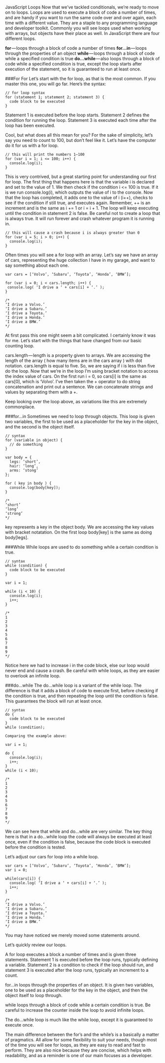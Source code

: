 JavaScript Loops Now that we’ve tackled conditionals, we’re ready to move on to loops. Loops are used to execute a block of code a number of times, and are handy if you want to run the same code over and over again, each time with a different value. They are a staple to any programming language and developer toolkit. Commonly you will see loops used when working with arrays, but objects have their place as well. In JavaScript there are four different loops.

**for** — loops through a block of code a number of times
**for…in** — loops through the properties of an object
**while** — loops through a block of code while a specified condition is true
**do…while** — also loops through a block of code while a specified condition is true, except the loop starts after execution of the statement, so it is guaranteed to run at least once.

###For
For Let’s start with the for loop, as that is the most common. If you master this one, you will go far. Here’s the syntax:

```
// for loop syntax
for (statement 1; statement 2; statement 3) {
  code block to be executed
}
```

Statement 1 is executed before the loop starts.
Statement 2 defines the condition for running the loop.
Statement 3 is executed each time after the loop has been executed.

Cool, but what does all this mean for you? For the sake of simplicity, let’s say you need to count to 100, but don’t feel like it. Let’s have the computer do it for us with a for loop.

```
// this will print the numbers 1–100
for (var i = 1; i <= 100; i++) {
  console.log(i);
}
```

This is very contrived, but a great starting point for understanding our first for loop. The first thing that happens here is that the variable i is declared and set to the value of 1. We then check if the condition i <= 100 is true. If it is we run console.log(i), which outputs the value of i to the console. Now that the loop has completed, it adds one to the value of i (i++), checks to see if the condition if still true, and executes again. Remember, ++ is an increment and is the same as i += 1 or i = i + 1. The loop will keep executing until the condition in statement 2 is false. Be careful not to create a loop that is always true. It will run forever and crash whatever program it is running in.

```
// this will cause a crash because i is always greater than 0
for (var i = 5; i > 0; i++) {
  console.log(i);
}
```

Often times you will see a for loop with an array. Let’s say we have an array of cars, representing the huge collection I have in my garage, and want to say something about each one.

```
var cars = [‘Volvo’, ‘Subaru’, ‘Toyota’, ‘Honda’, ‘BMW’];

for (var i = 0; i < cars.length; i++) {
 console.log( ‘I drive a ‘ + cars[i] + ‘.’ );
}

/*
‘I drive a Volvo.’
‘I drive a Subaru.’
‘I drive a Toyota.’
‘I drive a Honda.’
‘I drive a BMW.’
*/
```

At first pass this one might seem a bit complicated. I certainly know it was for me. Let’s start with the things that have changed from our basic counting loop.

cars.length — length is a property given to arrays. We are accessing the length of the array ( how many items are in the cars array ) with dot notation. cars.length is equal to five. So, we are saying if i is less than five do the loop. Now that we’re in the loop I’m using bracket notation to access the index value of cars. On the first run i = 0, so cars[i] is the same as cars[0], which is ‘Volvo’. I’ve then taken the + operator to do string concatenation and print out a sentence. We can concatenate strings and values by separating them with a +.

Keep looking over the loop above, as variations like this are extremely commonplace.



###for…in 
Sometimes we need to loop through objects. This loop is given two variables, the first to be used as a placeholder for the key in the object, and the second is the object itself.

```
// syntax
for (variable in object) {
  // do something
}

var body = {
  legs: ‘short’,
  hair: ‘long’,
  arms: ‘stong’
};

for ( key in body ) {
  console.log(body[key]);
}

/*
‘short’
‘long’
‘strong’
*/
```

key represents a key in the object body. We are accessing the key values with bracket notatation. On the first loop body[key] is the same as doing body[legs].


###While 
While loops are used to do something while a certain condition is true.
```
// syntax
while (condition) {
  code block to be executed
}

var i = 1;

while (i < 10) {
  console.log(i);
  i++;
}

/*
1
2
3
4
5
6
7
8
9
*/
```

Notice here we had to increase i in the code block, else our loop would never end and cause a crash. Be careful with while loops, as they are easier to overlook an infinite loop.

###do…while
 The do…while loop is a variant of the while loop. The difference is that it adds a block of code to execute first, before checking if the condition is true, and then repeating the loop until the condition is false. This guarantees the block will run at least once.

```
// syntax
do {
  code block to be executed
}
while (condition);

Comparing the example above:

var i = 1;

do {
  console.log(i);
  i++;
}
while (i < 10);

/*
1
2
3
4
5
6
7
8
9
*/
```

We can see here that while and do…while are very similar. The key thing here is that in a do…while loop the code will always be executed at least once, even if the condition is false, because the code block is executed before the condition is tested.

Let’s adjust our cars for loop into a while loop.

```
var cars = [‘Volvo’, ‘Subaru’, ‘Toyota’, ‘Honda’, ‘BMW’];
var i = 0;

while(cars[i]) {
  console.log( ‘I drive a ‘ + cars[i] + ‘.’ );
  i++;
}

/*
‘I drive a Volvo.’
‘I drive a Subaru.’
‘I drive a Toyota.’
‘I drive a Honda.’
‘I drive a BMW.’
*/
```
You may have noticed we merely moved some statements around. 


Let’s quickly review our loops. 

A for loop executes a block a number of times and is given three statements. Statement 1 is executed before the loop runs, typically defining a variable. Statement 2 is a condition to check if the loop should run, and statement 3 is executed after the loop runs, typically an increment to a count. 

for…in loops through the properties of an object. It is given two variables, one to be used as a placeholder for the key in the object, and then the object itself to loop through.

while loops through a block of code while a certain condition is true. Be careful to increase the counter inside the loop to avoid infinite loops.

The do…while loop is much like the while loop, except it is guaranteed to execute once.

The main difference between the for’s and the while’s is a basically a matter of pragmatics. All allow for some flexibility to suit your needs, though most of the time you will see for loops, as they are easy to read and fast to perform. They are also nice because they are concise, which helps with readability, and as a reminder is one of our main focuses as a developer.